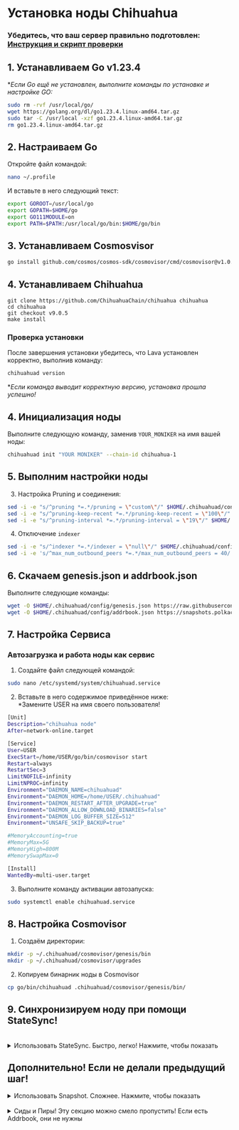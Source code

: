 # Установка ноды Chihuahua
### Убедитесь, что ваш сервер правильно подготовлен: [Инструкция и скрипт проверки](https://github.com/ptzruslan/tools)
  ## 1. Устанавливаем Go v1.23.4

**Если Go ещё не установлен, выполните команды по установке и настройке GO:*

```bash
sudo rm -rvf /usr/local/go/
wget https://golang.org/dl/go1.23.4.linux-amd64.tar.gz
sudo tar -C /usr/local -xzf go1.23.4.linux-amd64.tar.gz
rm go1.23.4.linux-amd64.tar.gz
```

## 2. Настраиваем Go

Откройте файл командой:
```bash
nano ~/.profile
```

И вставьте в него следующий текст:

```bash
export GOROOT=/usr/local/go
export GOPATH=$HOME/go
export GO111MODULE=on
export PATH=$PATH:/usr/local/go/bin:$HOME/go/bin
```

## 3. Устанавливаем Cosmosvisor

```bash
go install github.com/cosmos/cosmos-sdk/cosmovisor/cmd/cosmovisor@v1.0.0
```
## 4. Устанавливаем Chihuahua

```
git clone https://github.com/ChihuahuaChain/chihuahua chihuahua
cd chihuahua
git checkout v9.0.5
make install
```

### Проверка установки
После завершения установки убедитесь, что Lava установлен корректно, выполнив команду:
```bash
chihuahuad version
```
**Если команда выводит корректную версию, установка прошла успешно!*

## 4. Инициализация ноды

Выполните следующую команду, заменив `YOUR_MONIKER` на имя вашей ноды:

```bash
chihuahuad init "YOUR MONIKER" --chain-id chihuahua-1
```

## 5. Выполним настройки ноды

3. Настройка Pruning и соединения:

```bash
sed -i -e "s/^pruning *=.*/pruning = \"custom\"/" $HOME/.chihuahuad/config/app.toml 
sed -i -e "s/^pruning-keep-recent *=.*/pruning-keep-recent = \"100\"/" $HOME/.chihuahuad/config/app.toml
sed -i -e "s/^pruning-interval *=.*/pruning-interval = \"19\"/" $HOME/.chihuahuad/config/app.toml
```

4. Отключение `indexer`

```bash
sed -i -e "s/^indexer *=.*/indexer = \"null\"/" $HOME/.chihuahuad/config/config.toml
sed -i -e 's/^max_num_outbound_peers *=.*/max_num_outbound_peers = 40/' $HOME/.chihuahuad/config/config.toml
```

## 6. Скачаем genesis.json и addrbook.json
Выполните следующие команды:

```bash
wget -O $HOME/.chihuahuad/config/genesis.json https://raw.githubusercontent.com/ChihuahuaChain/chihuahua/main/mainnet/genesis.json
wget -O $HOME/.chihuahuad/config/addrbook.json https://snapshots.polkachu.com/addrbook/chihuahua/addrbook.json --inet4-only
```

## 7. Настройка Сервиса

### Автозагрузка и работа ноды как сервис

  1. Создайте файл следующей командой:
```bash
sudo nano /etc/systemd/system/chihuahuad.service
```
  2. Вставьте в него содержимое приведённое ниже:</br>
  *Замените USER на имя своего пользователя!

```bash
[Unit]
Description="chihuahua node"
After=network-online.target

[Service]
User=USER
ExecStart=/home/USER/go/bin/cosmovisor start
Restart=always
RestartSec=3
LimitNOFILE=infinity
LimitNPROC=infinity
Environment="DAEMON_NAME=chihuahuad"
Environment="DAEMON_HOME=/home/USER/.chihuahuad"
Environment="DAEMON_RESTART_AFTER_UPGRADE=true"
Environment="DAEMON_ALLOW_DOWNLOAD_BINARIES=false"
Environment="DAEMON_LOG_BUFFER_SIZE=512"
Environment="UNSAFE_SKIP_BACKUP=true"

#MemoryAccounting=true
#MemoryMax=5G
#MemoryHigh=800M
#MemorySwapMax=0

[Install]
WantedBy=multi-user.target
```
  3. Выполните команду активации автозапуска:

```bash
sudo systemctl enable chihuahuad.service
```

## 8. Настройка Cosmovisor
  1. Создаём директории:
```bash
mkdir -p ~/.chihuahuad/cosmovisor/genesis/bin
mkdir -p ~/.chihuahuad/cosmovisor/upgrades
```

  2. Копируем бинарник ноды в Cosmovisor
```bash
cp go/bin/chihuahuad .chihuahuad/cosmovisor/genesis/bin/
```

## 9. Синхронизируем ноду при помощи StateSync!
</br>
    
<details>
  <summary>Использовать StateSync. Быстро, легко! Нажмите, чтобы показать</summary>
  Выполните команду, после её выполнения, вы получите полностью работающую ноду! Только дайте ей время синхронизироваться.

  ```
  curl https://raw.githubusercontent.com/Dr0ff/manuals/refs/heads/main/Main%20Nets/Chihuahua/chihuahua_state_sync.sh | bash
```
 
 </details>


## Дополнительно! Если не делали предыдущий шаг!
 <details>
     <summary>Использовать Snapshot. Сложнее. Нажмите, чтобы показать</summary>
  1. Останавливаем ноду и сохраняем файл ноды

```bash
sudo systemctl stop chihuahuad.service
cp $HOME/.chihuahuad/data/priv_validator_state.json $HOME/.chihuahuad/priv_validator_state.json.backup
```

  2. Выполняем команду очистки и сброса ноды

```bash
chihuahuad tendermint unsafe-reset-all --home $HOME/.chihuahuad --keep-addr-book
```

  3. Переходим по ссылке:</br>
  !!! КОПИРУЕМ И ВЫПОЛНЯЕМ ТОЛЬКО команду которая начинается с `curl https://....` !!!

```bash
https://itrocket.net/services/mainnet/chihuahuad/#snap
```
  
  3. Возвращаем сохранённый файл на место:
```bash
mv $HOME/.chihuahuad/priv_validator_state.json.backup $HOME/.chihuahuad/data/priv_validator_state.json
```
 
## Запуск и проверка ноды

  1. Делаем пробный запуск ноды:
```bash
chihuahuad start
```
  ***Дождитесь пока начнётся синхронизация или даже пока нода полностью не синхронизируется!*

  2. Запустите ноду и просмотр логов:
```bash
sudo systemctl start chihuahuad.service
sudo journalctl -u chihuahuad -f --output cat
```
</details>
</br>
<details>
<summary>Сиды и Пиры! Эту секцию можно смело пропустить! Если есть Addrbook, они не нужны</summary>

## Запуск Валидатора:
Создаём файл, `nano validator.json` вставляем содержимое:

```
{
	"pubkey": {"@type":"/cosmos.crypto.ed25519.PubKey","key":"oWg2LF405Jcm2vXV+2v4fnjodh6aafuIdeoW+rUw="},
	"amount": "1000000unolus",
	"moniker": "myvalidator",
	"identity": "(ex. UPort or Keybase)",
	"website": "validator's (optional) website",
	"security": "validator's (optional) security contact email",
	"details": "validator's (optional) details",
	"commission-rate": "0.1",
	"commission-max-rate": "0.2",
	"commission-max-change-rate": "0.01",
	"min-self-delegation": "1"
}
```
Редактируем параметры как вам необходимо.

Ваш "pubkey" можно взять выполнив команду: `nolusd tendermint show-validator`

Далее можно отправлять транзакцию на создание валидатора:
```
chihuahuad tx staking create-validator validator.json --from wallet --chain-id pirin-1 --gas=auto --fees 700unls --gas-adjustment="1.5
```
